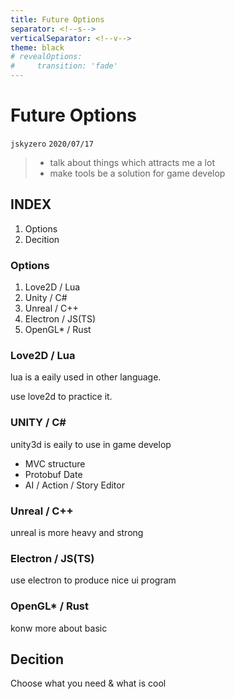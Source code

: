 ```yaml
---
title: Future Options
separator: <!--s-->
verticalSeparator: <!--v-->
theme: black
# revealOptions:
#     transition: 'fade'
---
```



# Future Options
`jskyzero` `2020/07/17`

> + talk about things which attracts me a lot
> + make tools be a solution for game develop

<!--s-->

## INDEX

1. Options
2. Decition

<!--s-->

### Options

1. Love2D / Lua
2. Unity / C#
3. Unreal / C++
4. Electron / JS(TS)
5. OpenGL* / Rust

<!--v-->

### Love2D / Lua

<!--v-->

lua is a eaily used in other language.

use love2d to practice it.


<!--v-->

### UNITY / C#

<!--v-->

unity3d is eaily to use in game develop

+ MVC structure
+ Protobuf Date
+ AI / Action / Story Editor


### Unreal / C++

unreal is more heavy and strong

<!--v-->



### Electron / JS(TS)

use electron to produce nice ui program

<!--v-->



### OpenGL* / Rust

konw more about basic

<!--s-->


## Decition

Choose what you need & what is cool